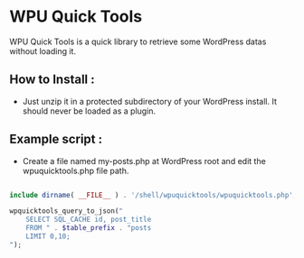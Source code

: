# WPU Quick Tools

WPU Quick Tools is a quick library to retrieve some WordPress datas without loading it.

## How to Install :

- Just unzip it in a protected subdirectory of your WordPress install. It should never be loaded as a plugin.

## Example script :

- Create a file named my-posts.php at WordPress root and edit the wpuquicktools.php file path.

```php

include dirname( __FILE__ ) . '/shell/wpuquicktools/wpuquicktools.php';

wpquicktools_query_to_json("
    SELECT SQL_CACHE id, post_title
    FROM " . $table_prefix . "posts
    LIMIT 0,10;
");

```
